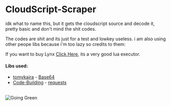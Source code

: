 # CloudScript-Scraper
idk what to name this, but it gets the cloudscript source and decode it, pretty basic and don't mind the shit codes.

The codes are shit and its just for a test
and lowkey useless. i am also using other peope libs because i'm too lazy so credits to them:

If you want to buy Lynx <a href="https://lynx.rip/purchase/">Click Here</a>, its a very good lua executor.

#### Libs used:
- <a href="https://github.com/tomykaira">tomykaira</a> - <a href="https://gist.github.com/tomykaira/f0fd86b6c73063283afe550bc5d77594">Base64</a>
- <a href="https://github.com/Code-Building">Code-Building</a> - <a href="https://github.com/Code-Building/requests">requests</a>

<br>
<img alt="Going Green" src="https://img.shields.io/badge/Working as of: - 3/27/2021-0078D6?style=for-the-badge&color=green"/>
